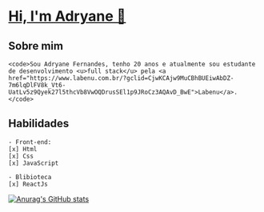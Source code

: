 # <a href="https://www.linkedin.com/in/adryane-fernandes-146ba01bb/"> Hi, I'm Adryane 👋 </a>

## Sobre mim
    <code>Sou Adryane Fernandes, tenho 20 anos e atualmente sou estudante de desenvolvimento <u>full stack</u> pela <a href="https://www.labenu.com.br/?gclid=CjwKCAjw9MuCBhBUEiwAbDZ-7m6lqDlFV8k_Vt6-UatLv5z9Qyek27l5thcVb8VwOQDrusSEl1p9JRoCz3AQAvD_BwE">Labenu</a>. </code>

## Habilidades
    - Front-end: 
    [x] Html
    [x] Css
    [x] JavaScript

    - Blibioteca
    [x] ReactJs

[![Anurag's GitHub stats](https://github-readme-stats.vercel.app/api?username=adryanefernandes&show_icons=true&theme=tokyonight)](https://github.com/anuraghazra/github-readme-stats)



<!--
**adryanefernandes/adryanefernandes** is a ✨ _special_ ✨ repository because its `README.md` (this file) appears on your GitHub profile.

Here are some ideas to get you started:

- 🔭 I’m currently working on ...
- 🌱 I’m currently learning ...
- 👯 I’m looking to collaborate on ...
- 🤔 I’m looking for help with ...
- 💬 Ask me about ...
- 📫 How to reach me: ...
- 😄 Pronouns: ...
- ⚡ Fun fact: ...
-->
